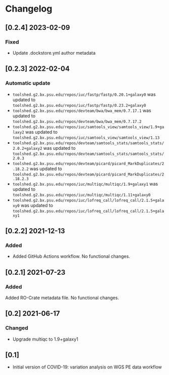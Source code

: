 # Changelog

## [0.2.4] 2023-02-09

### Fixed
- Update .dockstore.yml author metadata

## [0.2.3] 2022-02-04

### Automatic update
- `toolshed.g2.bx.psu.edu/repos/iuc/fastp/fastp/0.20.1+galaxy0` was updated to `toolshed.g2.bx.psu.edu/repos/iuc/fastp/fastp/0.23.2+galaxy0`
- `toolshed.g2.bx.psu.edu/repos/devteam/bwa/bwa_mem/0.7.17.1` was updated to `toolshed.g2.bx.psu.edu/repos/devteam/bwa/bwa_mem/0.7.17.2`
- `toolshed.g2.bx.psu.edu/repos/iuc/samtools_view/samtools_view/1.9+galaxy2` was updated to `toolshed.g2.bx.psu.edu/repos/iuc/samtools_view/samtools_view/1.13`
- `toolshed.g2.bx.psu.edu/repos/devteam/samtools_stats/samtools_stats/2.0.2+galaxy2` was updated to `toolshed.g2.bx.psu.edu/repos/devteam/samtools_stats/samtools_stats/2.0.3`
- `toolshed.g2.bx.psu.edu/repos/devteam/picard/picard_MarkDuplicates/2.18.2.2` was updated to `toolshed.g2.bx.psu.edu/repos/devteam/picard/picard_MarkDuplicates/2.18.2.3`
- `toolshed.g2.bx.psu.edu/repos/iuc/multiqc/multiqc/1.9+galaxy1` was updated to `toolshed.g2.bx.psu.edu/repos/iuc/multiqc/multiqc/1.11+galaxy0`
- `toolshed.g2.bx.psu.edu/repos/iuc/lofreq_call/lofreq_call/2.1.5+galaxy0` was updated to `toolshed.g2.bx.psu.edu/repos/iuc/lofreq_call/lofreq_call/2.1.5+galaxy1`

## [0.2.2] 2021-12-13

### Added
- Added GitHub Actions workflow. No functional changes.

## [0.2.1] 2021-07-23

### Added

Added RO-Crate metadata file. No functional changes.

## [0.2] 2021-06-17

### Changed

- Upgrade multiqc to 1.9+galaxy1

## [0.1]

- Initial version of COVID-19: variation analysis on WGS PE data workflow
